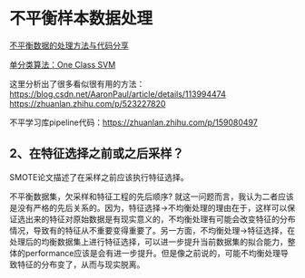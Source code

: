 # 不平衡样本数据处理
[不平衡数据的处理方法与代码分享](https://blog.csdn.net/Pysamlam/article/details/122852580)



[单分类算法：One Class SVM](https://blog.csdn.net/qq_19446965/article/details/118742147)

这里分析出了很多看似很有用的方法：https://blog.csdn.net/AaronPaul/article/details/113994474
https://zhuanlan.zhihu.com/p/523227820

不平学习库pipeline代码：https://zhuanlan.zhihu.com/p/159080497

## 2、在特征选择之前或之后采样？
SMOTE论文描述了在采样之前应该执行特征选择。

不平衡数据集，欠采样和特征工程的先后顺序?
就这一问题而言，我认为二者应该是没有严格的先后关系的。因为，特征选择→不均衡处理的理由在于，这样可以保证选出来的特征对原始数据是有现实意义的，不均衡处理有可能会改变特征的分布情况，导致有的特征从不重要变得重要了。另一方面，不均衡处理→特征选择，在处理后的均衡数据集上进行特征选择，可以进一步提升当前数据集的拟合能力，整体的performance应该是会有进一步提升。但是像之前说的，可能不均衡处理导致特征的分布变了，从而与现实脱离。










